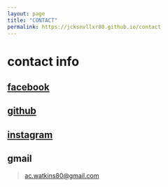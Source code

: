 ```yaml
---
layout: page
title: "CONTACT"
permalink: https://jcksnvllxr80.github.io/contact
---
```


# contact info

## [facebook](https://www.facebook.com/ac.watkins80)

## [github](https://github.com/jcksnvllxr80)

## [instagram](https://www.instagram.com/acwatkins80/)

## gmail

> ac.watkins80@gmail.com
